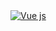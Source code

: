 
  <a href="https://www.java.com" target="_blank"> 
    <img alt="Vue js" src="https://i.postimg.cc/BQLCTmD0/jhon.png" >
  </a>
